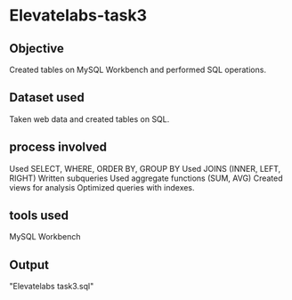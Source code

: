 # Elevatelabs-task3
## Objective
Created tables on MySQL Workbench and performed SQL operations.
## Dataset used
Taken web data and created tables on SQL.
## process involved
Used SELECT, WHERE, ORDER BY, GROUP BY
Used JOINS (INNER, LEFT, RIGHT)
Written subqueries
Used aggregate functions (SUM, AVG)
Created views for analysis
Optimized queries with indexes.
## tools used
MySQL Workbench
## Output
"Elevatelabs task3.sql"

